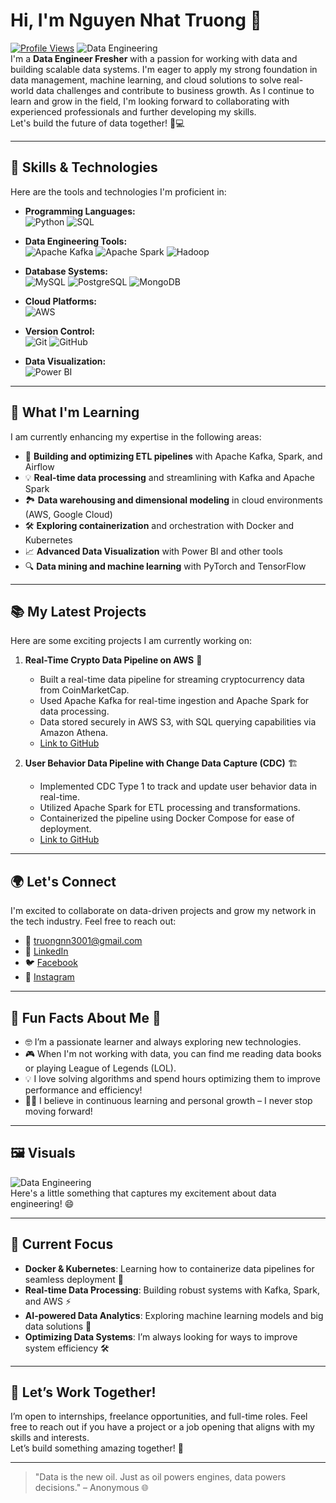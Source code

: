 # Hi, I'm Nguyen Nhat Truong 👋  
[![Profile Views](https://komarev.com/ghpvc/?username=truongnn3001&style=flat)](https://github.com/truongnn3001)
![Data Engineering](https://media2.giphy.com/media/xTiTnxpQ3ghPiB2Hp6/200.webp?cid=790b7611d2t46skb9o73lm7r499miyer67qczeeb3yngjtr8&ep=v1_gifs_search&rid=200.webp&ct=g)  
I'm a **Data Engineer Fresher** with a passion for working with data and building scalable data systems. I'm eager to apply my strong foundation in data management, machine learning, and cloud solutions to solve real-world data challenges and contribute to business growth. As I continue to learn and grow in the field, I'm looking forward to collaborating with experienced professionals and further developing my skills.  
Let's build the future of data together! 🚀💻

---


## 🚀 **Skills & Technologies**  
Here are the tools and technologies I'm proficient in:

- **Programming Languages:**  
  ![Python](https://img.shields.io/badge/Python-3776AB?style=flat&logo=python&logoColor=white) ![SQL](https://img.shields.io/badge/SQL-003B57?style=flat&logo=postgresql&logoColor=white)

- **Data Engineering Tools:**  
  ![Apache Kafka](https://img.shields.io/badge/Apache%20Kafka-231F20?style=flat&logo=apache-kafka&logoColor=white) ![Apache Spark](https://img.shields.io/badge/Apache%20Spark-E25A1C?style=flat&logo=apache-spark&logoColor=white) ![Hadoop](https://img.shields.io/badge/Hadoop-66CCFF?style=flat&logo=hadoop&logoColor=black)

- **Database Systems:**  
  ![MySQL](https://img.shields.io/badge/MySQL-4479A1?style=flat&logo=mysql&logoColor=white) ![PostgreSQL](https://img.shields.io/badge/PostgreSQL-336791?style=flat&logo=postgresql&logoColor=white) ![MongoDB](https://img.shields.io/badge/MongoDB-47A248?style=flat&logo=mongodb&logoColor=white)

- **Cloud Platforms:**  
  ![AWS](https://img.shields.io/badge/AWS-232F3E?style=flat&logo=amazonaws&logoColor=white)

- **Version Control:**  
  ![Git](https://img.shields.io/badge/Git-F05032?style=flat&logo=git&logoColor=white) ![GitHub](https://img.shields.io/badge/GitHub-181717?style=flat&logo=github&logoColor=white)

- **Data Visualization:**  
  ![Power BI](https://img.shields.io/badge/Power%20BI-F2C811?style=flat&logo=powerbi&logoColor=white)

---

## 🌱 **What I'm Learning**  
I am currently enhancing my expertise in the following areas:

- 🚀 **Building and optimizing ETL pipelines** with Apache Kafka, Spark, and Airflow  
- 💡 **Real-time data processing** and streamlining with Kafka and Apache Spark  
- 🏞 **Data warehousing and dimensional modeling** in cloud environments (AWS, Google Cloud)  
- 🛠 **Exploring containerization** and orchestration with Docker and Kubernetes  
- 📈 **Advanced Data Visualization** with Power BI and other tools  
- 🔍 **Data mining and machine learning** with PyTorch and TensorFlow  

---

## 📚 **My Latest Projects**  
Here are some exciting projects I am currently working on:

1. **Real-Time Crypto Data Pipeline on AWS** 🚀  
   - Built a real-time data pipeline for streaming cryptocurrency data from CoinMarketCap.  
   - Used Apache Kafka for real-time ingestion and Apache Spark for data processing.  
   - Data stored securely in AWS S3, with SQL querying capabilities via Amazon Athena.  
   - [Link to GitHub](https://github.com/NTruong3001/realtime_streaming_coinmarketcap)  


2. **User Behavior Data Pipeline with Change Data Capture (CDC)** 🏗️  
   - Implemented CDC Type 1 to track and update user behavior data in real-time.  
   - Utilized Apache Spark for ETL processing and transformations.  
   - Containerized the pipeline using Docker Compose for ease of deployment.  
   - [Link to GitHub](https://github.com/NTruong3001/Apply-CDC-for-User-Behavior-Data-Pipeline)  
---

## 🌍 **Let's Connect**  
I'm excited to collaborate on data-driven projects and grow my network in the tech industry. Feel free to reach out:

- 📧 [truongnn3001@gmail.com](mailto:truongnn3001@gmail.com)
- 🔗 [LinkedIn](https://www.linkedin.com/in/truong-nguyen-9851402ba/)
- 🐦 [Facebook](https://www.facebook.com/profile.php?id=100076529220663)
- 📸 [Instagram](https://www.instagram.com/trg.nguyxn/)

---

## 🌟 **Fun Facts About Me** 🎉  
- 🤓 I’m a passionate learner and always exploring new technologies.  
- 🎮 When I'm not working with data, you can find me reading data books or playing League of Legends (LOL).  
- 💡 I love solving algorithms and spend hours optimizing them to improve performance and efficiency!  
- 🚶‍♂️ I believe in continuous learning and personal growth – I never stop moving forward!  

---

## 🖼️ **Visuals**  
![Data Engineering](https://media1.giphy.com/media/zMukICnMEZmSf8zvXd/giphy.webp?cid=790b7611gkv2k3ankmadydaq7win523dngfqbm9btuj5wouq&ep=v1_gifs_search&rid=giphy.webp&ct=g)  
Here's a little something that captures my excitement about data engineering! 😄

---

## 🎯 **Current Focus**  
- **Docker & Kubernetes**: Learning how to containerize data pipelines for seamless deployment 🚢  
- **Real-time Data Processing**: Building robust systems with Kafka, Spark, and AWS ⚡  
- **AI-powered Data Analytics**: Exploring machine learning models and big data solutions 🤖  
- **Optimizing Data Systems**: I’m always looking for ways to improve system efficiency 🛠

---

## 💼 **Let’s Work Together!**  
I’m open to internships, freelance opportunities, and full-time roles. Feel free to reach out if you have a project or a job opening that aligns with my skills and interests.  
Let’s build something amazing together! 🚀

---

> "Data is the new oil. Just as oil powers engines, data powers decisions." – Anonymous 🌐
